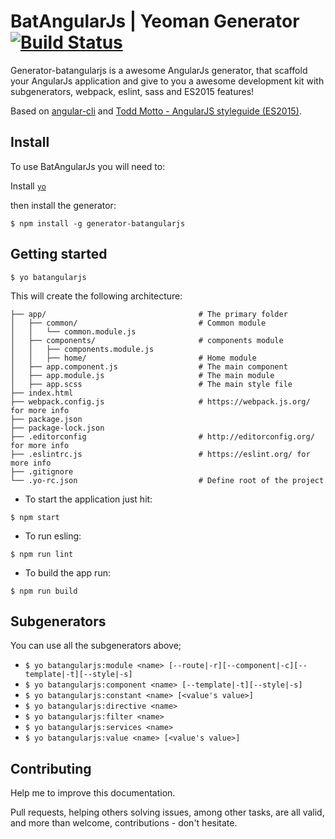 # BatAngularJs | Yeoman Generator [![Build Status](https://travis-ci.org/mateusKoppe/generator-batangularjs.svg?branch=development)](https://travis-ci.org/mateusKoppe/generator-batangularjs)

Generator-batangularjs is a awesome AngularJs generator, that scaffold your AngularJs application and give to you a awesome development kit with subgenerators, webpack, eslint, sass and ES2015 features!

Based on [angular-cli](https://github.com/angular/angular-cli) and [Todd Motto - AngularJS styleguide (ES2015)](https://github.com/toddmotto/angularjs-styleguide).

## Install

To use BatAngularJs you will need to:

Install [`yo`](http://yeoman.io/)

then install the generator:

```
$ npm install -g generator-batangularjs
```

## Getting started
```
$ yo batangularjs
```

This will create the following architecture:

```
├── app/                                  # The primary folder
│   ├── common/                           # Common module
│   │   └── common.module.js
│   ├── components/                       # components module
│   │   ├── components.module.js
│   │   ├── home/                         # Home module
│   ├── app.component.js                  # The main component
│   ├── app.module.js                     # The main module
│   ├── app.scss                          # The main style file
├── index.html
├── webpack.config.js                     # https://webpack.js.org/ for more info
├── package.json
├── package-lock.json
├── .editorconfig                         # http://editorconfig.org/ for more info
├── .eslintrc.js                          # https://eslint.org/ for more info
├── .gitignore
└── .yo-rc.json                           # Define root of the project
```

* To start the application just hit:

```
$ npm start
```

* To run esling:

```
$ npm run lint
```

* To build the app run:

```
$ npm run build
```

## Subgenerators
You can use all the subgenerators above;
* `$ yo batangularjs:module <name> [--route|-r][--component|-c][--template|-t][--style|-s]`
* `$ yo batangularjs:component <name> [--template|-t][--style|-s]`
* `$ yo batangularjs:constant <name> [<value's value>]`
* `$ yo batangularjs:directive <name>`
* `$ yo batangularjs:filter <name>`
* `$ yo batangularjs:services <name>`
* `$ yo batangularjs:value <name> [<value's value>]`

## Contributing

Help me to improve this documentation.

Pull requests, helping others solving issues, among other tasks, are all valid, and more than welcome, contributions - don't hesitate.
